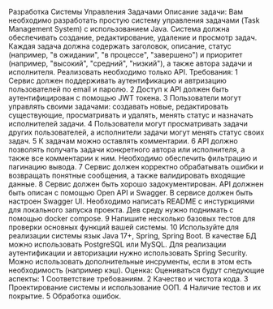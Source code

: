 Разработка Системы Управления
Задачами
Описание задачи:
Вам необходимо разработать простую систему управления задачами (Task
Management System) с использованием Java. Система должна обеспечивать создание,
редактирование, удаление и просмотр задач. Каждая задача должна содержать
заголовок, описание, статус (например, "в ожидании", "в процессе", "завершено") и
приоритет (например, "высокий", "средний", "низкий"), а также автора задачи и
исполнителя. Реализовать необходимо только API.
Требования:
1
Сервис должен поддерживать аутентификацию и автризацию пользователей по
email и паролю.
2
Доступ к API должен быть аутентифицирован с помощью JWT токена.
3
Пользователи могут управлять своими задачами: создавать новые,
редактировать существующие, просматривать и удалять, менять статус и
назначать исполнителей задачи.
4
Пользователи могут просматривать задачи других пользователей, а
исполнители задачи могут менять статус своих задач.
5
К задачам можно оставлять комментарии.
6
API должно позволять получать задачи конкретного автора или исполнителя, а
также все комментарии к ним. Необходимо обеспечить фильтрацию и
пагинацию вывода.
7
Сервис должен корректно обрабатывать ошибки и возвращать понятные
сообщения, а также валидировать входящие данные.
8
Сервис должен быть хорошо задокументирован. API должнен быть описан с
помощью Open API и Swagger. В сервисе должен быть настроен Swagger UI.
Необходимо написать README с инстуркциями для локального запуска
проекта. Дев среду нужно поднимать с помощью docker compose.
9
Напишите несколько базовых тестов для проверки основных функций вашей
системы.
10 Используйте для реализации системы язык Java 17+, Spring, Spring Boot. В
качестве БД можно использовать PostgreSQL или MySQL. Для реализации
аутентификации и авторизации нужно использовать Spring Security. Можно
использовать дополнительные инсрументы, если в этом есть необходимость
(например кэш).
Оценка: Оцениваться будут следующие аспекты:
1
Соответствие требованиям.
2
Качество и чистота кода.
3
Проектирование системы и использование ООП.
4
Наличие тестов и их покрытие.
5
Обработка ошибок.